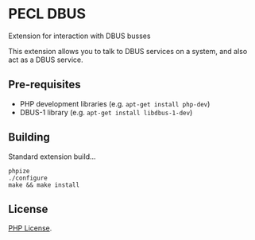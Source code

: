 # PECL DBUS

Extension for interaction with DBUS busses

This extension allows you to talk to DBUS services on a system, and also act as a DBUS service.

## Pre-requisites

 * PHP development libraries (e.g. `apt-get install php-dev`)
 * DBUS-1 library (e.g. `apt-get install libdbus-1-dev`)

## Building

Standard extension build...

```
phpize
./configure
make && make install
```

## License

[PHP License](https://secure.php.net/license/).
